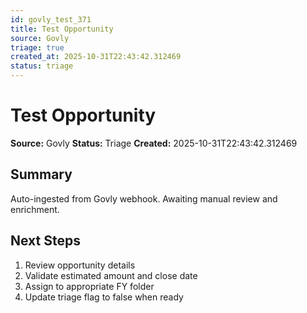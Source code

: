 ```yaml
---
id: govly_test_371
title: Test Opportunity
source: Govly
triage: true
created_at: 2025-10-31T22:43:42.312469
status: triage
---
```


# Test Opportunity

**Source:** Govly
**Status:** Triage
**Created:** 2025-10-31T22:43:42.312469

## Summary

Auto-ingested from Govly webhook. Awaiting manual review and enrichment.

## Next Steps

1. Review opportunity details
2. Validate estimated amount and close date
3. Assign to appropriate FY folder
4. Update triage flag to false when ready

